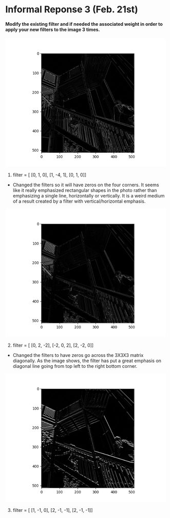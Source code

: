 # Informal Reponse 3 (Feb. 21st) 

#### Modify the existing filter and if needed the associated weight in order to apply your new filters to the image 3 times. 
<img src="0x-4x0.png" width="500" height="400">

1. filter = [ [0, 1, 0], [1, -4, 1], [0, 1, 0]] 
* Changed the filters so it will have zeros on the four corners. It seems like it really emphasized rectangular shapes in the photo rather than emphasizing a single line, horizontally or vertically. It is a weird medium of a result created by a filter with vertical/horizontal emphasis.

<img src="02.png" width="500" height="400">

2. filter = [ [0, 2, -2], [-2, 0, 2], [2, -2, 0]]
* Changed the filters to have zeros go across the 3X3X3 matrix diagonally. As the image shows, the filter has put a great emphasis on diagonal line going from top left to the right bottom corner.  

<img src="03.png" width="500" height="400">

3. filter = [ [1, -1, 0], [2, -1, -1], [2, -1, -1]]

